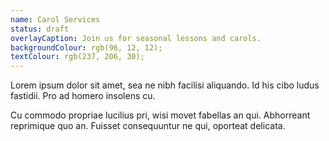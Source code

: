 ```yaml
---
name: Carol Services
status: draft
overlayCaption: Join us for seasonal lessons and carols.
backgroundColour: rgb(96, 12, 12);
textColour: rgb(237, 206, 30);
---
```

Lorem ipsum dolor sit amet, sea ne nibh facilisi aliquando. Id his cibo ludus fastidii. Pro ad homero insolens cu.

Cu commodo propriae lucilius pri, wisi movet fabellas an qui. Abhorreant reprimique quo an. Fuisset consequuntur ne qui, oporteat delicata.
